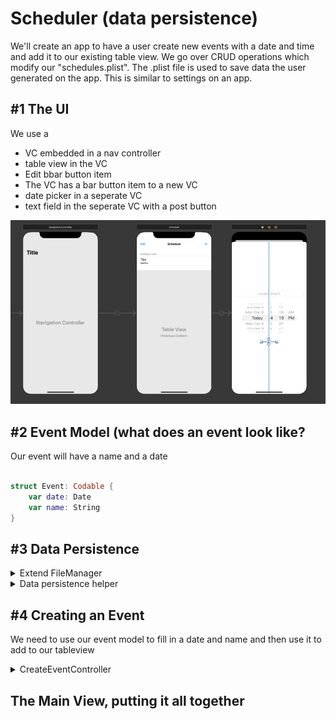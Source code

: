 # Scheduler (data persistence)

We'll create an app to have a user create new events with a date and time and add it to our existing table view. We go over CRUD operations which modify our "schedules.plist". The .plist file is used to save data the user generated on the app. This is similar to settings on an app.

## #1 The UI
We use a<br>
<ul>
  <li>VC embedded in a nav controller</li>
  <li>table view in the VC</li>
  <li>Edit bbar button item</li>
  <li>The VC has a bar button item to a new VC</li>
  <li>date picker in a seperate VC</li>
  <li>text field in the seperate VC with a post button</li>
</ul>
<img src="/Pursuit-UIKit/Unit2/scheduler/Assets/schedulerUI.png"></img>

## #2 Event Model (what does an event look like?
Our event will have a name and a date

```swift

struct Event: Codable {
    var date: Date
    var name: String
}

```

## #3 Data Persistence

<details>
  <summary>Extend FileManager</summary>
  
  ```swift
  
import Foundation

// here we want to include a new function for FileManager
extension FileManager {
    // we can use the file manager to grab the directory of our users document.
    
    // note that removing static func this function will force us to make an
    // instance of let fileManager = FileManager(); static creates an instance for us.
    static func getDocumentsDirectory() -> URL {
        return FileManager.default.urls(for: .documentDirectory, in: .userDomainMask)[0]
    }
    
    // this helper function appends a filename to the documents directory
    // i.e documents/yourFile.plist
    static func pathToDocumentsDirectory(with fileName: String) -> URL {
        return getDocumentsDirectory().appendingPathComponent(fileName)
    } 
}
  
  ```
</details>

<details>
  <summary>Data persistence helper</summary>
  
  ```swift
import Foundation

// set up an enum for when our app runs into potential errors
enum DataPersistenceError: Error {
    case savingError(Error)
    case fileDoesNotExist(String)
    case noData
    case decodingError(Error)
    case deletingError(Error)
}

class PersistenceHelper {
    
    // array of events
    private static var events = [Event]()
    
    // create file name
    private static let filename = "schedules.plist"
    
    // save item - save item to documents directory
    static func saveItem(event: Event) throws {
        events.append(event) // append a new event to our events array
        try save()
    }
    
    // used when we create, update, delete
    static func save() throws {
        
        // get the url path, save it to the file it will be used in
        let url = FileManager.pathToDocumentsDirectory(with: filename)
        
        // events array will be the object being converted to data
        // we'll use the Data object and write/save it to our documents
        do {
            
            // encode the events data to objects, then write it to our url
            let data = try PropertyListEncoder().encode(events)
            try data.write(to: url, options: .atomic)
        } catch {
            throw DataPersistenceError.savingError(error)
        }
    }
    
    // load = retrieve items from documents directory
    static func loadEvents() throws -> [Event] {
        
        // we need access to the filename url that we are reading from
        let url = FileManager.pathToDocumentsDirectory(with: filename)
        
        // check if the file exists
        if FileManager.default.fileExists(atPath: url.path) {
            
            // read from the file; check for persistence errors -> noData
            if let data = FileManager.default.contents(atPath: url.path) {
                
                // check if we get a decoding error
                do {
                    events = try PropertyListDecoder().decode([Event].self, from: data)
                } catch {
                    throw DataPersistenceError.decodingError(error)
                }
            } else {
                throw DataPersistenceError.noData
            }
        } else {
            throw DataPersistenceError.fileDoesNotExist(filename)
        }
        return events
    }
    
    // delete - remove item from documents directory
    static func delete(event index: Int) throws {
        // remove the item
        events.remove(at: index)
        
        // save the updated events array to the documents directory
        do {
            try save()
        } catch {
            throw DataPersistenceError.deletingError(error)
        }
    }
}
  ```
</details>

## #4 Creating an Event
We need to use our event model to fill in a date and name and then use it to add to our tableview
<details>
  <summary>CreateEventController</summary>
  
  ```swift
import UIKit

class createEventViewController: UIViewController {
    @IBOutlet weak var eventField: UITextField!
    @IBOutlet weak var datePicker: UIDatePicker!
    
    var event: Event?
    
    override func viewDidLoad() {
        super.viewDidLoad()
        eventField.delegate = self
        event = Event(name: "Swifty 4 life", date: Date())
    }

    // along with the IBOutlet we need and IBAction to update the event date
    @IBAction func datePickerChanged(_ sender: UIDatePicker) {
        event?.date = sender.date
    }
}

// we need to conform to UITextField delegate to use it
extension createEventViewController: UITextFieldDelegate {
    func textFieldShouldReturn(_ textField: UITextField) -> Bool {
        
        // dismiss the keyboard
        textField.resignFirstResponder()
        
        // update the name of the event
        event?.name = textField.text ?? "no event name"
        return true
    }
}
  ```
</details>

## The Main View, putting it all together


